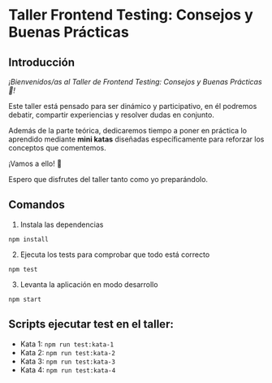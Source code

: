 # Taller Frontend Testing: Consejos y Buenas Prácticas

## Introducción

*¡Bienvenidos/as al Taller de Frontend Testing: Consejos y Buenas Prácticas🤩!*

Este taller está pensado para ser dinámico y
participativo, en él podremos debatir, compartir experiencias y resolver dudas en conjunto.

Además de la parte teórica, dedicaremos tiempo a poner en práctica lo aprendido mediante **mini katas** diseñadas
específicamente para
reforzar los conceptos que comentemos.

¡Vamos a ello! 🚀

Espero que disfrutes del taller tanto como yo preparándolo.

## Comandos

1. Instala las dependencias

```
npm install
```

2. Ejecuta los tests para comprobar que todo está correcto

```
npm test
```

3. Levanta la aplicación en modo desarrollo

```
npm start
```

## Scripts ejecutar test en el taller:

- Kata 1: `npm run test:kata-1`
- Kata 2: `npm run test:kata-2`
- Kata 3: `npm run test:kata-3`
- Kata 4: `npm run test:kata-4`
